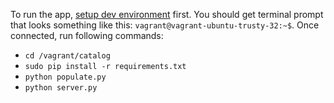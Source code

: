 To run the app, [setup dev environment](../../README.md#setup-dev-environment) first. You should get terminal prompt that looks something like this: `vagrant@vagrant-ubuntu-trusty-32:~$`. Once connected, run following commands:
* `cd /vagrant/catalog`
* `sudo pip install -r requirements.txt`
* `python populate.py`
* `python server.py`
